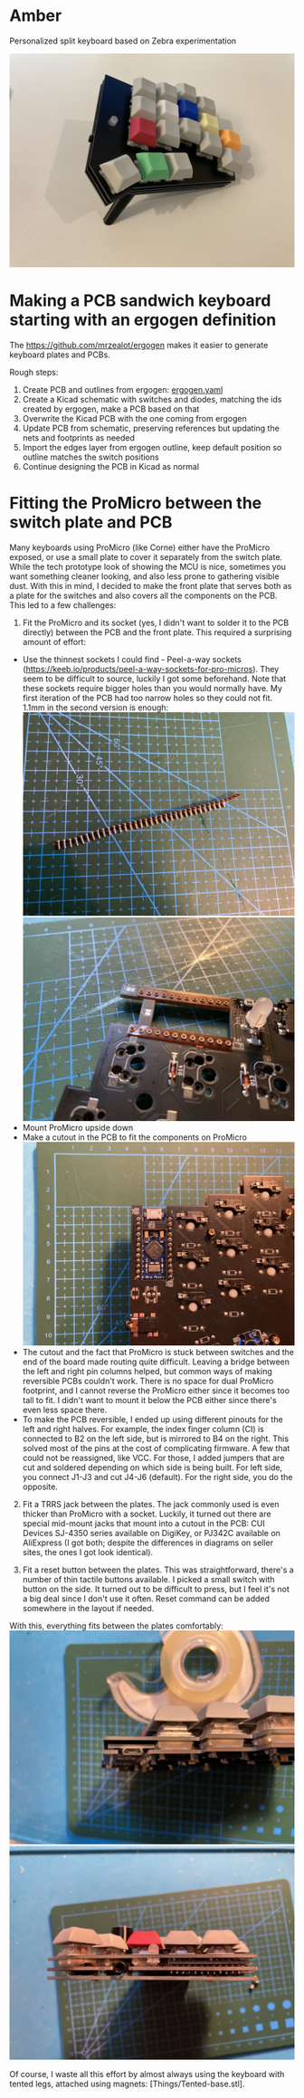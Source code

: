 # Amber
Personalized split keyboard based on Zebra experimentation

![](images/amber-tented.jpg)

# Making a PCB sandwich keyboard starting with an ergogen definition
The https://github.com/mrzealot/ergogen makes it easier to generate keyboard plates and PCBs.

Rough steps:
1. Create PCB and outlines from ergogen: [ergogen.yaml](ergogen.yaml)
2. Create a Kicad schematic with switches and diodes, matching the ids created by ergogen, make a PCB based on that
3. Overwrite the Kicad PCB with the one coming from ergogen
4. Update PCB from schematic, preserving references but updating the nets and footprints as needed
5. Import the edges layer from ergogen outline, keep default position so outline matches the switch positions
6. Continue designing the PCB in Kicad as normal

# Fitting the ProMicro between the switch plate and PCB
Many keyboards using ProMicro (like Corne) either have the ProMicro exposed, or use a small plate to cover it separately from the switch plate. While the tech prototype look of showing the MCU is nice, sometimes you want something cleaner looking, and also less prone to gathering visible dust. With this in mind, I decided to make the front plate that serves both as a plate for the switches and also covers all the components on the PCB. This led to a few challenges:

1. Fit the ProMicro and its socket (yes, I didn't want to solder it to the PCB directly) between the PCB and the front plate. This required a surprising amount of effort:
  * Use the thinnest sockets I could find - Peel-a-way sockets (https://keeb.io/products/peel-a-way-sockets-for-pro-micros). They seem to be difficult to source, luckily I got some beforehand. Note that these sockets require bigger holes than you would normally have. My first iteration of the PCB had too narrow holes so they could not fit. 1.1mm in the second version is enough:
![](images/socket.jpg)
![](images/socket-soldered.jpg)
  * Mount ProMicro upside down
  * Make a cutout in the PCB to fit the components on ProMicro
![](images/cutout-back.jpg) 
  * The cutout and the fact that ProMicro is stuck between switches and the end of the board made routing quite difficult. Leaving a bridge between the left and right pin columns helped, but common ways of making reversible PCBs couldn't work. There is no space for dual ProMicro footprint, and I cannot reverse the ProMicro either since it becomes too tall to fit. I didn't want to mount it below the PCB either since there's even less space there.
  * To make the PCB reversible, I ended up using different pinouts for the left and right halves. For example, the index finger column (CI) is connected to B2 on the left side, but is mirrored to B4 on the right. This solved most of the pins at the cost of complicating firmware. A few that could not be reassigned, like VCC. For those, I added jumpers that are cut and soldered depending on which side is being built. For left side, you connect J1-J3 and cut J4-J6 (default). For the right side, you do the opposite.
 
2. Fit a TRRS jack between the plates. The jack commonly used is even thicker than ProMicro with a socket. Luckily, it turned out there are special mid-mount jacks that mount into a cutout in the PCB: CUI Devices SJ-4350 series available on DigiKey, or PJ342C available on AliExpress (I got both; despite the differences in diagrams on seller sites, the ones I got look identical).

3. Fit a reset button between the plates. This was straightforward, there's a number of thin tactile buttons available. I picked a small switch with button on the side. It turned out to be difficult to press, but I feel it's not a big deal since I don't use it often. Reset command can be added somewhere in the layout if needed.

With this, everything fits between the plates comfortably:
![](images/sandwich-front.jpg)
![](images/sandwich-side.jpg)

Of course, I waste all this effort by almost always using the keyboard with tented legs, attached using magnets: [Things/Tented-base.stl].